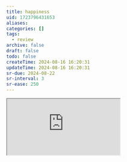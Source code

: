 ```yaml
---
title: happiness
uid: 1723796431653
aliases:
categories: []
tags:
  - review
archive: false
draft: false
todo: false
createTime: 2024-08-16 16:20:31
updateTime: 2024-08-16 16:20:31
sr-due: 2024-08-22
sr-interval: 3
sr-ease: 250
---
```


<iframe
  class="iframe_full"
  src="https://dict.youdao.com/result?word=happiness&lang=en"
>
</iframe>
